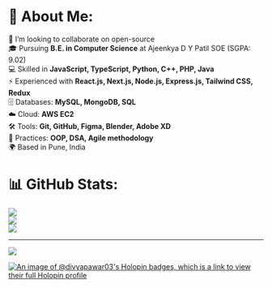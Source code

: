 
# 💫 About Me:
 👯 I’m looking to collaborate on open-source<br>
 🎓 Pursuing **B.E. in Computer Science** at Ajeenkya D Y Patil SOE (SGPA: 9.02)  
 💻 Skilled in **JavaScript, TypeScript, Python, C++, PHP, Java**  
 ⚡ Experienced with **React.js, Next.js, Node.js, Express.js, Tailwind CSS, Redux**  
 🗄️ Databases: **MySQL, MongoDB, SQL**  
 ☁️ Cloud: **AWS EC2**  
 🛠️ Tools: **Git, GitHub, Figma, Blender, Adobe XD**  
 🔐 Practices: **OOP, DSA, Agile methodology**  
 🌍 Based in Pune, India  

# 📊 GitHub Stats:
![](https://github-readme-stats.vercel.app/api?username=DIVYA-PAWAR-03&theme=dark&hide_border=false&include_all_commits=false&count_private=false)<br/>
![](https://github-readme-streak-stats.herokuapp.com/?user=DIVYA-PAWAR-03&theme=dark&hide_border=false)<br/>
![](https://github-readme-stats.vercel.app/api/top-langs/?username=DIVYA-PAWAR-03&theme=dark&hide_border=false&include_all_commits=false&count_private=false&layout=compact)

---
[![](https://visitcount.itsvg.in/api?id=DIVYA-PAWAR-03&icon=0&color=0)](https://visitcount.itsvg.in)

<!-- Proudly created with GPRM ( https://gprm.itsvg.in ) -->
[![An image of @divyapawar03's Holopin badges, which is a link to view their full Holopin profile](https://holopin.me/divyapawar03)](https://holopin.io/@divyapawar03)
